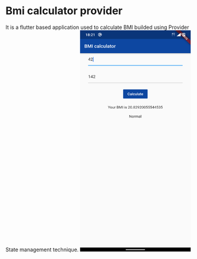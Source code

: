 # Bmi calculator provider
It is a flutter based application used to calculate BMI builded using Provider State management technique.
<img src="https://github.com/arunramarumugam25/bmi_calculator_provider/blob/master/Screenshot_bmi_calculator.png" width="300" height="600" />
